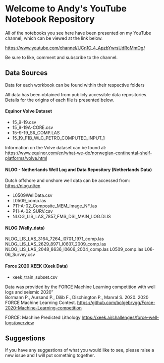 # Welcome to Andy's YouTube Notebook Repository
All of the notebooks you see here have been presented on my YouTube channel, which can be viewed at the link below. 

https://www.youtube.com/channel/UCn1O_4_ApzbYwrsUdRoMmOg/

Be sure to like, comment and subscribe to the channel.


## Data Sources
Data for each workbook can be found within their respective folders

All data has been obtained from publicly accessible data repositories. Details for the origins of each file is presented below.

#### Equinor Volve Dataset
- 15_9-19.csv
- 15_9-19A-CORE.csv
- 15-9-19_SR_COMP.LAS
- 15_19_F1B_WLC_PETRO_COMPUTED_INPUT_1

Information on the Volve dataset can be found at:
https://www.equinor.com/en/what-we-do/norwegian-continental-shelf-platforms/volve.html

#### NLOG - Netherlands Well Log and Data Repository (Netherlands Data)
Dutch offshore and onshore well data can be accessed from:
https://nlog.nl/en

- L0509WellData.csv
- L0509_comp.las
- P11-A-02_Composite_MEM_Image_NF.las
- P11-A-02_SURV.csv
- NLOG_LIS_LAS_7857_FMS_DSI_MAIN_LOG.DLIS

#### NLOG (Welly_data)
NLOG_LIS_LAS_3164_7264_l0701_1971_comp.las
NLOG_LIS_LAS_2629_8971_l0607_2009_comp.las
NLOG_LIS_LAS_2048_8636_l0606_2004_comp.las
L0509_comp.las
L06-06_Survey.csv


#### Force 2020 XEEK (Xeek Data)
- xeek_train_subset.csv

Data was provided by the FORCE Machine Learning competition with well logs and seismic 2020”  
Bormann P., Aursand P., Dilib F., Dischington P., Manral S. 2020. 2020 FORCE Machine Learning Contest. https://github.com/bolgebrygg/Force-2020-Machine-Learning-competition

FORCE: Machine Predicted Lithology
https://xeek.ai/challenges/force-well-logs/overview

## Suggestions
If you have any suggestions of what you would like to see, please raise a new issue and I will put something together.
